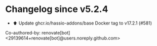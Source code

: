 # Changelog since v5.2.4
- ⬆️ Update ghcr.io/hassio-addons/base Docker tag to v17.2.1 (#581)

Co-authored-by: renovate[bot] <29139614+renovate[bot]@users.noreply.github.com> 
